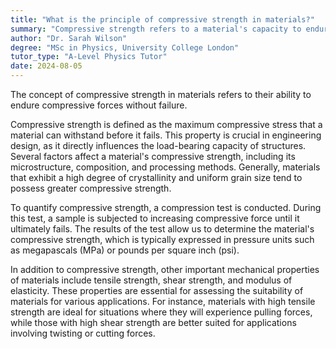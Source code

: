 ```yaml
---
title: "What is the principle of compressive strength in materials?"
summary: "Compressive strength refers to a material's capacity to endure compressive forces without failure, highlighting its durability and structural integrity under pressure."
author: "Dr. Sarah Wilson"
degree: "MSc in Physics, University College London"
tutor_type: "A-Level Physics Tutor"
date: 2024-08-05
---
```


The concept of compressive strength in materials refers to their ability to endure compressive forces without failure.

Compressive strength is defined as the maximum compressive stress that a material can withstand before it fails. This property is crucial in engineering design, as it directly influences the load-bearing capacity of structures. Several factors affect a material's compressive strength, including its microstructure, composition, and processing methods. Generally, materials that exhibit a high degree of crystallinity and uniform grain size tend to possess greater compressive strength.

To quantify compressive strength, a compression test is conducted. During this test, a sample is subjected to increasing compressive force until it ultimately fails. The results of the test allow us to determine the material's compressive strength, which is typically expressed in pressure units such as megapascals (MPa) or pounds per square inch (psi).

In addition to compressive strength, other important mechanical properties of materials include tensile strength, shear strength, and modulus of elasticity. These properties are essential for assessing the suitability of materials for various applications. For instance, materials with high tensile strength are ideal for situations where they will experience pulling forces, while those with high shear strength are better suited for applications involving twisting or cutting forces.
    